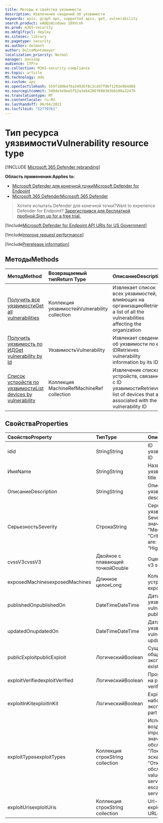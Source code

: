 ```yaml
---
title: Методы и свойства уязвимости
description: Извлечение сведений об уязвимости
keywords: apis, graph api, supported apis, get, vulnerability
search.product: eADQiWindows 10XVcnh
ms.prod: m365-security
ms.mktglfcycl: deploy
ms.sitesec: library
ms.pagetype: security
ms.author: dolmont
author: DulceMontemayor
localization_priority: Normal
manager: dansimp
audience: ITPro
ms.collection: M365-security-compliance
ms.topic: article
MS.technology: mde
ms.custom: api
ms.openlocfilehash: 559f1006478a34936f8c3cdd7f9bf1293e964d08
ms.sourcegitcommit: 5d8de3e9ee5f52a3eb4206f690365bb108a3247b
ms.translationtype: MT
ms.contentlocale: ru-RU
ms.lasthandoff: 06/04/2021
ms.locfileid: "52770761"
---
```

# <a name="vulnerability-resource-type"></a><span data-ttu-id="b36d0-104">Тип ресурса уязвимости</span><span class="sxs-lookup"><span data-stu-id="b36d0-104">Vulnerability resource type</span></span>

[!INCLUDE [Microsoft 365 Defender rebranding](../../includes/microsoft-defender.md)]


<span data-ttu-id="b36d0-105">**Область применения:**</span><span class="sxs-lookup"><span data-stu-id="b36d0-105">**Applies to:**</span></span>
- [<span data-ttu-id="b36d0-106">Microsoft Defender для конечной точки</span><span class="sxs-lookup"><span data-stu-id="b36d0-106">Microsoft Defender for Endpoint</span></span>](https://go.microsoft.com/fwlink/?linkid=2154037)
- [<span data-ttu-id="b36d0-107">Microsoft 365 Defender</span><span class="sxs-lookup"><span data-stu-id="b36d0-107">Microsoft 365 Defender</span></span>](https://go.microsoft.com/fwlink/?linkid=2118804)

> <span data-ttu-id="b36d0-108">Хотите испытать Defender для конечной точки?</span><span class="sxs-lookup"><span data-stu-id="b36d0-108">Want to experience Defender for Endpoint?</span></span> [<span data-ttu-id="b36d0-109">Зарегистрився для бесплатной пробной.</span><span class="sxs-lookup"><span data-stu-id="b36d0-109">Sign up for a free trial.</span></span>](https://www.microsoft.com/microsoft-365/windows/microsoft-defender-atp?ocid=docs-wdatp-pullalerts-abovefoldlink) 

[!include[Microsoft Defender for Endpoint API URIs for US Government](../../includes/microsoft-defender-api-usgov.md)]

[!include[Improve request performance](../../includes/improve-request-performance.md)]


[!include[Prerelease information](../../includes/prerelease.md)]

## <a name="methods"></a><span data-ttu-id="b36d0-110">Методы</span><span class="sxs-lookup"><span data-stu-id="b36d0-110">Methods</span></span>
<span data-ttu-id="b36d0-111">Метод</span><span class="sxs-lookup"><span data-stu-id="b36d0-111">Method</span></span> |<span data-ttu-id="b36d0-112">Возвращаемый тип</span><span class="sxs-lookup"><span data-stu-id="b36d0-112">Return Type</span></span> |<span data-ttu-id="b36d0-113">Описание</span><span class="sxs-lookup"><span data-stu-id="b36d0-113">Description</span></span>
:---|:---|:---
[<span data-ttu-id="b36d0-114">Получить все уязвимости</span><span class="sxs-lookup"><span data-stu-id="b36d0-114">Get all vulnerabilities</span></span>](get-all-vulnerabilities.md) | <span data-ttu-id="b36d0-115">Коллекция уязвимостей</span><span class="sxs-lookup"><span data-stu-id="b36d0-115">Vulnerability collection</span></span> | <span data-ttu-id="b36d0-116">Извлекает список всех уязвимостей, влияющих на организацию</span><span class="sxs-lookup"><span data-stu-id="b36d0-116">Retrieves a list of all the vulnerabilities affecting the organization</span></span>
[<span data-ttu-id="b36d0-117">Получить уязвимость по ИД</span><span class="sxs-lookup"><span data-stu-id="b36d0-117">Get vulnerability by Id</span></span>](get-vulnerability-by-id.md) | <span data-ttu-id="b36d0-118">Уязвимость</span><span class="sxs-lookup"><span data-stu-id="b36d0-118">Vulnerability</span></span> | <span data-ttu-id="b36d0-119">Извлекает сведения об уязвимости по его ID</span><span class="sxs-lookup"><span data-stu-id="b36d0-119">Retrieves vulnerability information by its ID</span></span>
[<span data-ttu-id="b36d0-120">Список устройств по уязвимости</span><span class="sxs-lookup"><span data-stu-id="b36d0-120">List devices by vulnerability</span></span>](get-machines-by-vulnerability.md)| <span data-ttu-id="b36d0-121">Коллекция MachineRef</span><span class="sxs-lookup"><span data-stu-id="b36d0-121">MachineRef collection</span></span> | <span data-ttu-id="b36d0-122">Извлечение списка устройств, связанных с ID уязвимости</span><span class="sxs-lookup"><span data-stu-id="b36d0-122">Retrieve a list of devices that are associated with the vulnerability ID</span></span> 


## <a name="properties"></a><span data-ttu-id="b36d0-123">Свойства</span><span class="sxs-lookup"><span data-stu-id="b36d0-123">Properties</span></span>
<span data-ttu-id="b36d0-124">Свойство</span><span class="sxs-lookup"><span data-stu-id="b36d0-124">Property</span></span> |  <span data-ttu-id="b36d0-125">Тип</span><span class="sxs-lookup"><span data-stu-id="b36d0-125">Type</span></span>    |   <span data-ttu-id="b36d0-126">Описание</span><span class="sxs-lookup"><span data-stu-id="b36d0-126">Description</span></span>
:---|:---|:---
<span data-ttu-id="b36d0-127">id</span><span class="sxs-lookup"><span data-stu-id="b36d0-127">id</span></span> | <span data-ttu-id="b36d0-128">String</span><span class="sxs-lookup"><span data-stu-id="b36d0-128">String</span></span> | <span data-ttu-id="b36d0-129">ID уязвимости</span><span class="sxs-lookup"><span data-stu-id="b36d0-129">Vulnerability ID</span></span>
<span data-ttu-id="b36d0-130">Имя</span><span class="sxs-lookup"><span data-stu-id="b36d0-130">Name</span></span> | <span data-ttu-id="b36d0-131">String</span><span class="sxs-lookup"><span data-stu-id="b36d0-131">String</span></span> | <span data-ttu-id="b36d0-132">Название уязвимости</span><span class="sxs-lookup"><span data-stu-id="b36d0-132">Vulnerability title</span></span>
<span data-ttu-id="b36d0-133">Описание</span><span class="sxs-lookup"><span data-stu-id="b36d0-133">Description</span></span> | <span data-ttu-id="b36d0-134">String</span><span class="sxs-lookup"><span data-stu-id="b36d0-134">String</span></span> | <span data-ttu-id="b36d0-135">Описание уязвимости</span><span class="sxs-lookup"><span data-stu-id="b36d0-135">Vulnerability description</span></span> 
<span data-ttu-id="b36d0-136">Серьезность</span><span class="sxs-lookup"><span data-stu-id="b36d0-136">Severity</span></span> | <span data-ttu-id="b36d0-137">Строка</span><span class="sxs-lookup"><span data-stu-id="b36d0-137">String</span></span> | <span data-ttu-id="b36d0-138">Серьезность уязвимости.</span><span class="sxs-lookup"><span data-stu-id="b36d0-138">Vulnerability Severity.</span></span> <span data-ttu-id="b36d0-139">Возможные значения: "Low", "Medium", "High", "Critical"</span><span class="sxs-lookup"><span data-stu-id="b36d0-139">Possible values are: “Low”, “Medium”, “High”, “Critical”</span></span>
<span data-ttu-id="b36d0-140">cvssV3</span><span class="sxs-lookup"><span data-stu-id="b36d0-140">cvssV3</span></span> | <span data-ttu-id="b36d0-141">Двойное с плавающей точкой</span><span class="sxs-lookup"><span data-stu-id="b36d0-141">Double</span></span> | <span data-ttu-id="b36d0-142">Оценка CVSS v3</span><span class="sxs-lookup"><span data-stu-id="b36d0-142">CVSS v3 score</span></span>
<span data-ttu-id="b36d0-143">exposedMachines</span><span class="sxs-lookup"><span data-stu-id="b36d0-143">exposedMachines</span></span> | <span data-ttu-id="b36d0-144">Длинное целое</span><span class="sxs-lookup"><span data-stu-id="b36d0-144">Long</span></span> | <span data-ttu-id="b36d0-145">Количество открытых устройств</span><span class="sxs-lookup"><span data-stu-id="b36d0-145">Number of exposed devices</span></span>
<span data-ttu-id="b36d0-146">publishedOn</span><span class="sxs-lookup"><span data-stu-id="b36d0-146">publishedOn</span></span> | <span data-ttu-id="b36d0-147">DateTime</span><span class="sxs-lookup"><span data-stu-id="b36d0-147">DateTime</span></span> | <span data-ttu-id="b36d0-148">Дата публикации уязвимости</span><span class="sxs-lookup"><span data-stu-id="b36d0-148">Date when vulnerability was published</span></span>
<span data-ttu-id="b36d0-149">updatedOn</span><span class="sxs-lookup"><span data-stu-id="b36d0-149">updatedOn</span></span> | <span data-ttu-id="b36d0-150">DateTime</span><span class="sxs-lookup"><span data-stu-id="b36d0-150">DateTime</span></span> | <span data-ttu-id="b36d0-151">Дата обновления уязвимости</span><span class="sxs-lookup"><span data-stu-id="b36d0-151">Date when vulnerability was updated</span></span>
<span data-ttu-id="b36d0-152">publicExploit</span><span class="sxs-lookup"><span data-stu-id="b36d0-152">publicExploit</span></span> | <span data-ttu-id="b36d0-153">Логический</span><span class="sxs-lookup"><span data-stu-id="b36d0-153">Boolean</span></span> | <span data-ttu-id="b36d0-154">Существует общедоступный эксплойт</span><span class="sxs-lookup"><span data-stu-id="b36d0-154">Public exploit exists</span></span> 
<span data-ttu-id="b36d0-155">exploitVerified</span><span class="sxs-lookup"><span data-stu-id="b36d0-155">exploitVerified</span></span> | <span data-ttu-id="b36d0-156">Логический</span><span class="sxs-lookup"><span data-stu-id="b36d0-156">Boolean</span></span> | <span data-ttu-id="b36d0-157">Проверка эксплойтов на работу</span><span class="sxs-lookup"><span data-stu-id="b36d0-157">Exploit is verified to work</span></span>
<span data-ttu-id="b36d0-158">exploitInKit</span><span class="sxs-lookup"><span data-stu-id="b36d0-158">exploitInKit</span></span> | <span data-ttu-id="b36d0-159">Логический</span><span class="sxs-lookup"><span data-stu-id="b36d0-159">Boolean</span></span> | <span data-ttu-id="b36d0-160">Exploit — это часть набора эксплойтов</span><span class="sxs-lookup"><span data-stu-id="b36d0-160">Exploit is part of an exploit kit</span></span>
<span data-ttu-id="b36d0-161">exploitTypes</span><span class="sxs-lookup"><span data-stu-id="b36d0-161">exploitTypes</span></span> | <span data-ttu-id="b36d0-162">Коллекция строк</span><span class="sxs-lookup"><span data-stu-id="b36d0-162">String collection</span></span> | <span data-ttu-id="b36d0-163">Использование воздействия.</span><span class="sxs-lookup"><span data-stu-id="b36d0-163">Exploit impact.</span></span> <span data-ttu-id="b36d0-164">Возможные значения: "Отказ в обслуживании", "Локализованная эскалация привилегий", "Отказ в обслуживании"</span><span class="sxs-lookup"><span data-stu-id="b36d0-164">Possible values are: “Denial of service”, “Local privilege escalation”, “Denial of service”</span></span>
<span data-ttu-id="b36d0-165">exploitUris</span><span class="sxs-lookup"><span data-stu-id="b36d0-165">exploitUris</span></span> | <span data-ttu-id="b36d0-166">Коллекция строк</span><span class="sxs-lookup"><span data-stu-id="b36d0-166">String collection</span></span> | <span data-ttu-id="b36d0-167">Url-адреса источника exploit</span><span class="sxs-lookup"><span data-stu-id="b36d0-167">Exploit source URLs</span></span>

